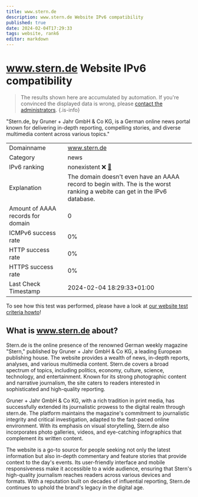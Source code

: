 ```yaml
---
title: www.stern.de
description: www.stern.de Website IPv6 compatibility
published: true
date: 2024-02-04T17:29:33
tags: website, rank6
editor: markdown
---
```


# www.stern.de Website IPv6 compatibility

> The results shown here are accumulated by automation. If you're convinced the displayed data is wrong, please [contact the administrators](/howto/chat). 
{.is-info}

"Stern.de, by Gruner + Jahr GmbH & Co KG, is a German online news portal known for delivering in-depth reporting, compelling stories, and diverse multimedia content across various topics."


|   |   |
| - | - |
| Domainname | www.stern.de
| Category | news |
| IPv6 ranking | nonexistent :x: [🔗](/howto/ranking) |
| Explanation | The domain doesn't even have an AAAA record to begin with. The is the worst ranking a webite can get in the IPv6 database. |
| Amount of AAAA records for domain | 0 |
| ICMPv6 success rate | 0%|
| HTTP success rate | 0% |
| HTTPS success rate | 0% |
| Last Check Timestamp | 2024-02-04 18:29:33+01:00 |

To see how this test was performed, please have a look at [our website test criteria howto](/howto/testcriteria/website)!


## What is www.stern.de about?
Stern.de is the online presence of the renowned German weekly magazine "Stern," published by Gruner + Jahr GmbH & Co KG, a leading European publishing house. The website provides a wealth of news, in-depth reports, analyses, and various multimedia content. Stern.de covers a broad spectrum of topics, including politics, economy, culture, science, technology, and entertainment. Known for its strong photographic content and narrative journalism, the site caters to readers interested in sophisticated and high-quality reporting. 

Gruner + Jahr GmbH & Co KG, with a rich tradition in print media, has successfully extended its journalistic prowess to the digital realm through stern.de. The platform maintains the magazine's commitment to journalistic integrity and critical investigation, adapted to the fast-paced online environment. With its emphasis on visual storytelling, Stern.de also incorporates photo galleries, videos, and eye-catching infographics that complement its written content.

The website is a go-to source for people seeking not only the latest information but also in-depth commentary and feature stories that provide context to the day's events. Its user-friendly interface and mobile responsiveness make it accessible to a wide audience, ensuring that Stern's high-quality journalism reaches readers across various devices and formats. With a reputation built on decades of influential reporting, Stern.de continues to uphold the brand's legacy in the digital age.


